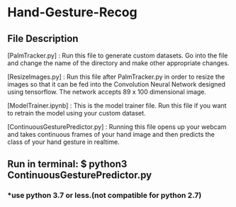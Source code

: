 # Hand-Gesture-Recog

## File Description

[PalmTracker.py] : Run this file to generate custom datasets. Go into the file and change the name of the directory and make other appropriate changes.

[ResizeImages.py] : Run this file after PalmTracker.py in order to resize the images so that it can be fed into the Convolution Neural Network designed using tensorflow. The network accepts 89 x 100 dimensional image.

[ModelTrainer.ipynb] : This is the model trainer file. Run this file if you want to retrain the model using your custom dataset.

[ContinuousGesturePredictor.py] : Running this file opens up your webcam and takes continuous frames of your hand image and then predicts the class of your hand gesture in realtime.


## Run in terminal: $ python3 ContinuousGesturePredictor.py
### *use python 3.7 or less.(not compatible for python 2.7)



